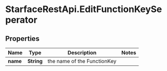 # StarfaceRestApi.EditFunctionKeySeperator

## Properties
Name | Type | Description | Notes
------------ | ------------- | ------------- | -------------
**name** | **String** | the name of the FunctionKey | 


